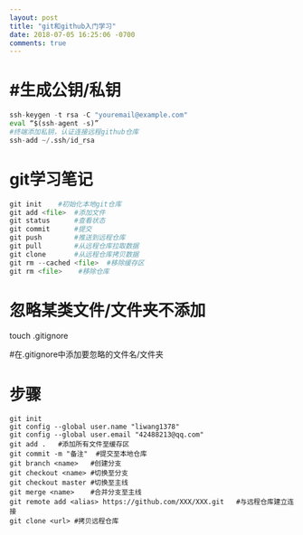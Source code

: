 ```yaml
---
layout: post
title: "git和github入门学习"
date: 2018-07-05 16:25:06 -0700
comments: true
---
```


#生成公钥/私钥
==============
```python
ssh-keygen -t rsa -C "youremail@example.com" 
eval “$(ssh-agent -s)”  
#终端添加私钥，认证连接远程github仓库
ssh-add ~/.ssh/id_rsa  
```

git学习笔记
============

```python
git init	#初始化本地git仓库
git add <file>	#添加文件
git status		#查看状态
git commit		#提交
git push		#推送到远程仓库
git pull		#从远程仓库拉取数据
git clone		#从远程仓库拷贝数据
git rm --cached <file>	#移除缓存区
git rm <file>    #移除仓库
```

忽略某类文件/文件夹不添加
=========================
touch .gitignore

#在.gitignore中添加要忽略的文件名/文件夹  

步骤
====
```
git init
git config --global user.name "liwang1378"
git config --global user.email "42488213@qq.com"
git add .	#添加所有文件至缓存区
git commit -m "备注"	#提交至本地仓库
git branch <name>	#创建分支
git checkout <name>	#切换至分支
git checkout master	#切换至主线
git merge <name>	#合并分支至主线
git remote add <alias> https://github.com/XXX/XXX.git	#与远程仓库建立连接
git clone <url>	#拷贝远程仓库
```



